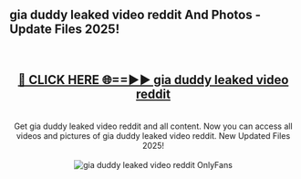 <h2>gia duddy leaked video reddit And Photos - Update Files 2025!</h2>
<br>
<div align="center">
<h2><a href="https://linkcuts.com/hfmhzwbr" rel="nofollow">🔴 CLICK HERE 🌐==►► gia duddy leaked video reddit</a></h2>
<br>
Get gia duddy leaked video reddit and all content. Now you can access all videos and pictures of gia duddy leaked video reddit. New Updated Files 2025!
<br>
<br>
<a href="https://linkcuts.com/hfmhzwbr" rel="nofollow" data-target="animated-image.originalLink"><img src="https://i.ibb.co.com/WyWwxjT/player-gif2.gif" alt="gia duddy leaked video reddit OnlyFans" style="max-width: 100%; display: inline-block;" data-target="animated-image.originalImage"></a>
</div>
<br>